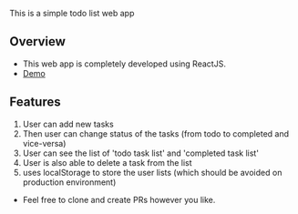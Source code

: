 This is a simple todo list web app

## Overview
- This web app is completely developed using ReactJS.
- [Demo](todo-list.josimar-lopes.surge.sh)

## Features
1. User can add new tasks
2. Then user can change status of the tasks (from todo to completed and vice-versa)
3. User can see the list of 'todo task list' and 'completed task list'
4. User is also able to delete a task from the list
5. uses localStorage to store the user lists (which should be avoided on production environment)

- Feel free to clone and create PRs however you like.

